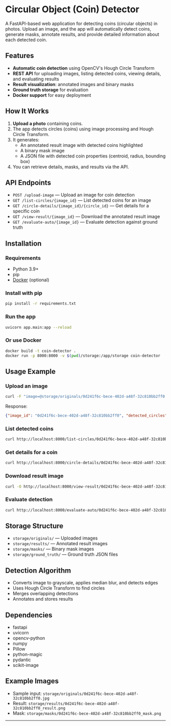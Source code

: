 # Circular Object (Coin) Detector

A FastAPI-based web application for detecting coins (circular objects) in photos. Upload an image, and the app will automatically detect coins, generate masks, annotate results, and provide detailed information about each detected coin.

## Features
- **Automatic coin detection** using OpenCV's Hough Circle Transform
- **REST API** for uploading images, listing detected coins, viewing details, and evaluating results
- **Result visualization**: annotated images and binary masks
- **Ground truth storage** for evaluation
- **Docker support** for easy deployment

## How It Works
1. **Upload a photo** containing coins.
2. The app detects circles (coins) using image processing and Hough Circle Transform.
3. It generates:
   - An annotated result image with detected coins highlighted
   - A binary mask image
   - A JSON file with detected coin properties (centroid, radius, bounding box)
4. You can retrieve details, masks, and results via the API.

## API Endpoints
- `POST /upload-image` — Upload an image for coin detection
- `GET /list-circles/{image_id}` — List detected coins for an image
- `GET /circle-details/{image_id}/{circle_id}` — Get details for a specific coin
- `GET /view-result/{image_id}` — Download the annotated result image
- `GET /evaluate-auto/{image_id}` — Evaluate detection against ground truth

## Installation
### Requirements
- Python 3.9+
- pip
- [Docker](https://www.docker.com/) (optional)

### Install with pip
```bash
pip install -r requirements.txt
```

### Run the app
```bash
uvicorn app.main:app --reload
```

### Or use Docker
```bash
docker build -t coin-detector .
docker run -p 8000:8000 -v $(pwd)/storage:/app/storage coin-detector
```

## Usage Example
### Upload an image
```bash
curl -F "image=@storage/originals/0d241f6c-bece-402d-a48f-32c810bb2ff0.jpg" http://localhost:8000/upload-image
```
Response:
```json
{"image_id": "0d241f6c-bece-402d-a48f-32c810bb2ff0", "detected_circles": 3}
```

### List detected coins
```bash
curl http://localhost:8000/list-circles/0d241f6c-bece-402d-a48f-32c810bb2ff0
```

### Get details for a coin
```bash
curl http://localhost:8000/circle-details/0d241f6c-bece-402d-a48f-32c810bb2ff0/1
```

### Download result image
```bash
curl -O http://localhost:8000/view-result/0d241f6c-bece-402d-a48f-32c810bb2ff0
```

### Evaluate detection
```bash
curl http://localhost:8000/evaluate-auto/0d241f6c-bece-402d-a48f-32c810bb2ff0
```

## Storage Structure
- `storage/originals/` — Uploaded images
- `storage/results/` — Annotated result images
- `storage/masks/` — Binary mask images
- `storage/ground_truth/` — Ground truth JSON files

## Detection Algorithm
- Converts image to grayscale, applies median blur, and detects edges
- Uses Hough Circle Transform to find circles
- Merges overlapping detections
- Annotates and stores results

## Dependencies
- fastapi
- uvicorn
- opencv-python
- numpy
- Pillow
- python-magic
- pydantic
- scikit-image

## Example Images
- Sample input: `storage/originals/0d241f6c-bece-402d-a48f-32c810bb2ff0.jpg`
- Result: `storage/results/0d241f6c-bece-402d-a48f-32c810bb2ff0_result.png`
- Mask: `storage/masks/0d241f6c-bece-402d-a48f-32c810bb2ff0_mask.png`

---

